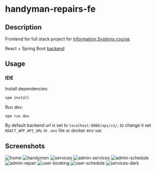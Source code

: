 # handyman-repairs-fe

## Description

Frontend for full stack project for [Information Systems course](https://www.fer.unizg.hr/en/course/infsys)


React + Spring Boot [backend](https://github.com/Theanko1412/handyman-repairs)


## Usage

### IDE

Install dependencies:
```bash
npm install
```

Run dev:
```bash
npm run dev
```

By default backend url is set to ```localhost:8080/api/v1/```, to change it set ```REACT_APP_API_URL``` in ```.env``` file or docker env var.


## Screenshots
![home](./support/screenshots/screenshots/home-page.jpg)
![handymen](./support/screenshots/screenshots/handymen.jpg)
![services](./support/screenshots/screenshots/services.jpg)
![admin-services](./support/screenshots/screenshots/admin-services.jpg)
![admin-schedule](./support/screenshots/screenshots/schedule.jpg)
![admin-repair](./support/screenshots/screenshots/repair.jpg)
![user-booking](./support/screenshots/screenshots/userbook.jpg)
![user-schedule](./support/screenshots/screenshots/userschedule.jpg)
![services-dark](./support/screenshots/screenshots/services-dark.jpg)